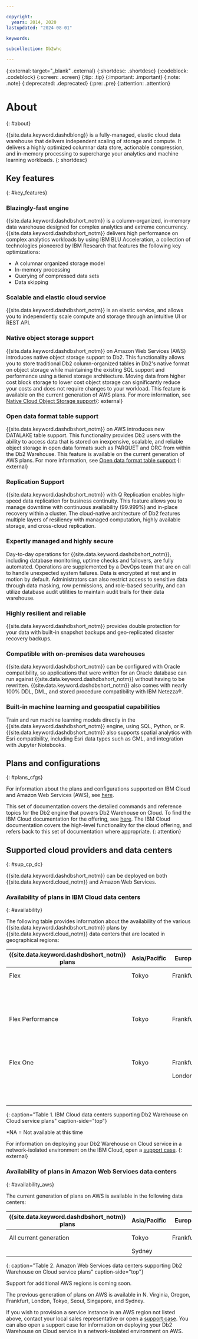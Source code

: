 ```yaml
---

copyright:
  years: 2014, 2020
lastupdated: "2024-08-01"

keywords:

subcollection: Db2whc

---
```


<!-- Attribute definitions --> 
{:external: target="_blank" .external} 
{:shortdesc: .shortdesc}
{:codeblock: .codeblock}
{:screen: .screen}
{:tip: .tip}
{:important: .important}
{:note: .note}
{:deprecated: .deprecated}
{:pre: .pre}
{:attention: .attention}

# About 
{: #about}

{{site.data.keyword.dashdblong}} is a fully-managed, elastic cloud data warehouse that delivers independent scaling of storage and compute. It delivers a highly optimized columnar data store, actionable compression, and in-memory processing to supercharge your analytics and machine learning workloads.
{: shortdesc}

## Key features 
{: #key_features}

### Blazingly-fast engine

{{site.data.keyword.dashdbshort_notm}} is a column-organized, in-memory data warehouse designed for complex analytics and extreme concurrency. {{site.data.keyword.dashdbshort_notm}} delivers high performance on complex analytics workloads by using IBM BLU Acceleration, a collection of technologies pioneered by IBM Research that features the following key optimizations: 
- A columnar organized storage model 
- In-memory processing 
- Querying of compressed data sets
- Data skipping

### Scalable and elastic cloud service

{{site.data.keyword.dashdbshort_notm}} is an elastic service, and allows you to independently scale compute and storage through an intuitive UI or REST API.

### Native object storage support 

{{site.data.keyword.dashdbshort_notm}} on Amazon Web Services (AWS) introduces native object storage support to Db2. This functionality allows you to store traditional Db2 column-organized tables in Db2's native format on object storage while maintaining the existing SQL support and performance using a tiered storage architecture. Moving data from higher cost block storage to lower cost object storage can significantly reduce your costs and does not require changes to your workload. This feature is available on the current generation of AWS plans. For more information, see [Native Cloud Object Storage support](https://www.ibm.com/docs/en/db2woc?topic=native-cloud-object-storage-support){: external}

### Open data format table support 

{{site.data.keyword.dashdbshort_notm}} on AWS introduces new DATALAKE table support. This functionality provides Db2 users with the ability to access data that is stored on inexpensive, scalable, and reliable object storage in open data formats such as PARQUET and ORC from within the Db2 Warehouse. This feature is available on the current generation of AWS plans. For more information, see [Open data format table support](https://cloud.ibm.com/docs/Db2whc?topic=Db2whc-open-data-format-table-support) {: external}

### Replication Support

{{site.data.keyword.dashdbshort_notm}} with Q Replication enables high-speed data replication for business continuity. This feature allows you to manage downtime with continuous availability (99.999%) and in-place recovery within a cluster. The cloud-native architecture of Db2 features multiple layers of resiliency with managed computation, highly available storage, and cross-cloud replication.  

### Expertly managed and highly secure

Day-to-day operations for {{site.data.keyword.dashdbshort_notm}}, including database monitoring, uptime checks and failovers, are fully automated. Operations are supplemented by a DevOps team that are on call to handle unexpected system failures. Data is encrypted at rest and in motion by default. Administrators can also restrict access to sensitive data through data masking, row permissions, and role-based security, and can utilize database audit utilities to maintain audit trails for their data warehouse.

### Highly resilient and reliable

{{site.data.keyword.dashdbshort_notm}} provides double protection for your data with built-in snapshot backups and geo-replicated disaster recovery backups.

### Compatible with on-premises data warehouses​

{{site.data.keyword.dashdbshort_notm}} can be configured with Oracle compatibility, so applications that were written for an Oracle database can run against {{site.data.keyword.dashdbshort_notm}} without having to be rewritten. {{site.data.keyword.dashdbshort_notm}} also comes with nearly 100% DDL, DML, and stored procedure compatibility with IBM Netezza®.

### Built-in machine learning and geospatial capabilities​

Train and run machine learning models directly in the {{site.data.keyword.dashdbshort_notm}} engine, using SQL, Python, or R. {{site.data.keyword.dashdbshort_notm}} also supports spatial analytics with Esri compatibility, including Esri data types such as GML, and integration with Jupyter Notebooks.

## Plans and configurations 
{: #plans_cfgs}

For information about the plans and configurations supported on IBM Cloud and Amazon Web Services (AWS), see [here](https://cloud.ibm.com/db2-wh).

This set of documentation covers the detailed commands and reference topics for the Db2 engine that powers Db2 Warehouse on Cloud. To find the IBM Cloud documentation for the offering, see [here](https://cloud.ibm.com/docs/Db2whc?topic=Db2whc-about). The IBM Cloud documentation covers the high-level functionality for the cloud offering, and refers back to this set of documentation where appropriate. {: attention}
## Supported cloud providers and data centers
{: #sup_cp_dc}

{{site.data.keyword.dashdbshort_notm}} can be deployed on both {{site.data.keyword.cloud_notm}} and Amazon Web Services.

### Availability of plans in IBM Cloud data centers
{: #availability}

The following table provides information about the availability of the various {{site.data.keyword.dashdbshort_notm}} plans by {{site.data.keyword.cloud_notm}} data centers that are located in geographical regions:

| {{site.data.keyword.dashdbshort_notm}} plans | Asia/Pacific | Europe    | North/Central America     | South America |
|------------------------------|--------------|-----------|---------------------------|---------------|
| Flex                         | Tokyo        | Frankfurt | Dallas (us-south)         | *NA           |
|                              |              |           | Washington D.C. (us-east) |               |  
|      |||||
| Flex Performance             | Tokyo        | Frankfurt | Dallas (us-south)         | *NA           |
|                              |              |           | Washington D.C. (us-east) |               |  
|      |||||
| Flex One                     | Tokyo    | Frankfurt | Dallas (us-south)         | *NA           |
|                              |       | London    | Toronto                   |               | 
|                              |        |           | Washington D.C. (us-east) |               |
{: caption="Table 1. IBM Cloud data centers supporting Db2 Warehouse on Cloud service plans" caption-side="top"}

*NA = Not available at this time

For information on deploying your Db2 Warehouse on Cloud service in a network-isolated environment on the IBM Cloud, open a [support case](https://cloud.ibm.com/unifiedsupport/supportcenter). {: external}

### Availability of plans in Amazon Web Services data centers
{: #availability_aws}

The current generation of plans on AWS is available in the following data centers:

| {{site.data.keyword.dashdbshort_notm}} plans | Asia/Pacific | Europe    | North/Central America     | South America    |
|----------------------------------------------|--------------|-----------|---------------------------|------------------|
| All current generation                       | Tokyo        | Frankfurt | N. Virginia               | Sao Paulo        |
|                                              | Sydney       |           |                           |                  | 
{: caption="Table 2. Amazon Web Services data centers supporting Db2 Warehouse on Cloud service plans" caption-side="top"}

Support for additional AWS regions is coming soon.

The previous generation of plans on AWS is available in N. Virginia, Oregon, Frankfurt, London, Tokyo, Seoul, Singapore, and Sydney.

If you wish to provision a service instance in an AWS region not listed above, contact your local sales representative or open a [support case](https://cloud.ibm.com/unifiedsupport/supportcenter). You can also open a support case for information on deploying your Db2 Warehouse on Cloud service in a network-isolated environment on AWS. 



<!--

{{site.data.keyword.dashdblong}} is a fully managed, high performance, petabyte-scale cloud data warehouse.

It delivers true elasticity with independent scaling of storage and compute, a highly optimized columnar data store, actionable compression and in-memory processing, all working together to supercharge your analytics workloads.
{: shortdesc}

## Db2 Warehouse on Cloud managed service
{: #managed_service}

The fully managed service of {{site.data.keyword.dashdbshort_notm}} handles all of the software upgrades, operating system updates, and hardware maintenance. The service includes 24x7 health monitoring of the database and infrastructure. If there is a hardware or software failure, the service is automatically restarted.
{: shortdesc} -->

<!-- ## Provisioning of Db2 Warehouse on Cloud
{: #whse_provision}

The {{site.data.keyword.dashdbshort_notm}} database can be provisioned on {{site.data.keyword.BluSoftlayer_full}} and for AWS.
{: shortdesc}

If you want to have the data warehouse provisioned for AWS, select the **MPP Small for AWS** plan. -->

<!--
## Data visualization
{: #visualize}

You can analyze and visualize your analysis by connecting to the following applications:

- [Watson Studio (formerly Data Science Experience)](/docs/Db2whc/connecting?topic=Db2whc-ds#watson_studio)
- [Cognos Analytics](/docs/Db2whc/connecting?topic=Db2whc-data_vis_bi#cognos)
- [Looker](https://docs.looker.com/setup-and-management/connecting-to-db){:external}
- [Tableau](/docs/Db2whc/connecting?topic=Db2whc-data_vis_bi#tableau)
- [SPSS Statistics](/docs/Db2whc/connecting?topic=Db2whc-ds#spss_stats)
- [SAS](/docs/Db2whc/connecting?topic=Db2whc-ds#sas)
- [Microsoft Excel](/docs/Db2whc/connecting?topic=Db2whc-data_vis_bi#excel)
- [Esri ArcGIS for Desktop](/docs/Db2whc/connecting?topic=Db2whc-data_vis_bi#esri_arcgis)

The following table provides information about the availability of the various {{site.data.keyword.dashdbshort_notm}} plans by Amazon Web Services data centers that are located in geographical regions:

| {{site.data.keyword.dashdbshort_notm}} plans | Asia/Pacific | Europe    | North/Central America     | South America |
|------------------------------|--------------|-----------|---------------------------|---------------|
| Flex                         | Seoul        | Frankfurt | N. Virginia | *NA           |
|                              | Singapore    | London    | Oregon          |               |
|                              | Sydney       |           |             |               |
|                              | Tokyo        |           |             |               | 
|      |||||
| Flex Performance             | Seoul        | Frankfurt | N. Virginia | *NA           |
|                              | Singapore    | London    | Oregon     |               | 
|                              | Sydney       |           |             |               |
|                              | Tokyo        |           |             |               |  

{: caption="Table 2. Amazon Web Services data centers supporting Db2 Warehouse on Cloud service plans" caption-side="top"}

*NA = Not available at this time

-->
